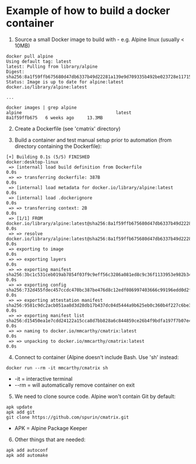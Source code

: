 # Example of how to build  a docker container

1. Source a small Docker image to build with - e.g. Alpine linux (usually < 10MB)
```
docker pull alpine
Using default tag: latest
latest: Pulling from library/alpine
Digest: sha256:8a1f59ffb675680d47db6337b49d22281a139e9d709335b492be023728e11715
Status: Image is up to date for alpine:latest
docker.io/library/alpine:latest

...

docker images | grep alpine
alpine                                    latest                                                                        8a1f59ffb675   6 weeks ago     13.3MB
```

2. Create a Dockerfile (see 'cmatrix' directory)

3. Build a container and test manual setup prior to automation (from directory containing the Dockerfile):
```
[+] Building 0.1s (5/5) FINISHED                                                                                  docker:desktop-linux
 => [internal] load build definition from Dockerfile                                                                              0.0s
 => => transferring dockerfile: 387B                                                                                              0.0s
 => [internal] load metadata for docker.io/library/alpine:latest                                                                  0.0s
 => [internal] load .dockerignore                                                                                                 0.0s
 => => transferring context: 2B                                                                                                   0.0s
 => [1/1] FROM docker.io/library/alpine:latest@sha256:8a1f59ffb675680d47db6337b49d22281a139e9d709335b492be023728e11715            0.0s
 => => resolve docker.io/library/alpine:latest@sha256:8a1f59ffb675680d47db6337b49d22281a139e9d709335b492be023728e11715            0.0s
 => exporting to image                                                                                                            0.0s
 => => exporting layers                                                                                                           0.0s
 => => exporting manifest sha256:3bc1c531ceb019ab7854f03f9c9eff56c3286a081ed8c9c36f1133953e982b34                                 0.0s
 => => exporting config sha256:732d455fdec457ccdc470bc387be476d8c12edf086997403666c99196edd0d2f                                   0.0s
 => => exporting attestation manifest sha256:9581c9dc2acb051aa8d3d28db17b437dc04d5444a9b625eb0c360b4f227c6be3                     0.0s
 => => exporting manifest list sha256:d15450ea1e7cdd24122a15cca8d7bb828a6c844859ce26b4f9bdfa197f7b07e4                            0.0s
 => => naming to docker.io/mmcarthy/cmatrix:latest                                                                                0.0s
 => => unpacking to docker.io/mmcarthy/cmatrix:latest                                                                             0.0s
```
4. Connect to container (Alpine doesn't include Bash. Use 'sh' instead:
```
docker run --rm -it mmcarthy/cmatrix sh
```
- -it = interactive terminal
- --rm = will automatically remove container on exit

5. We need to clone source code. Alpine won't contain Git by default:
```
apk update
apk add git
git clone https://github.com/spurin/cmatrix.git
```
- APK = Alpine Package Keeper

6. Other things that are needed:
```
apk add autoconf
apk add automake
```
